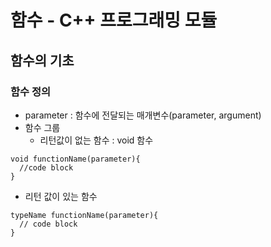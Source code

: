 # 함수 - C++ 프로그래밍 모듈

## 함수의 기초

### 함수 정의

- parameter : 함수에 전달되는 매개변수(parameter, argument)
- 함수 그룹
  - 리턴값이 없는 함수 : void 함수

```
void functionName(parameter){
  //code block
}
```

  - 리턴 값이 있는 함수

```
typeName functionName(parameter){
  // code block
}
```


